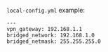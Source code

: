 `local-config.yml` example:
```
---
vpn_gateway: 192.168.1.1
bridged_network: 192.168.1.0
bridged_netmask: 255.255.255.0
```